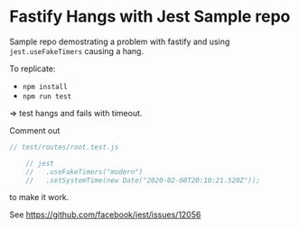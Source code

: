 # Fastify Hangs with Jest Sample repo

Sample repo demostrating a problem with fastify and using `jest.useFakeTimers` causing a hang.

To replicate:

* `npm install`
* `npm run test`

=> test hangs and fails with timeout.

Comment out 

```javascript
// test/routes/root.test.js

    // jest
    //   .useFakeTimers("modern")
    //   .setSystemTime(new Date("2020-02-08T20:10:21.520Z"));
```

to make it work.

See https://github.com/facebook/jest/issues/12056